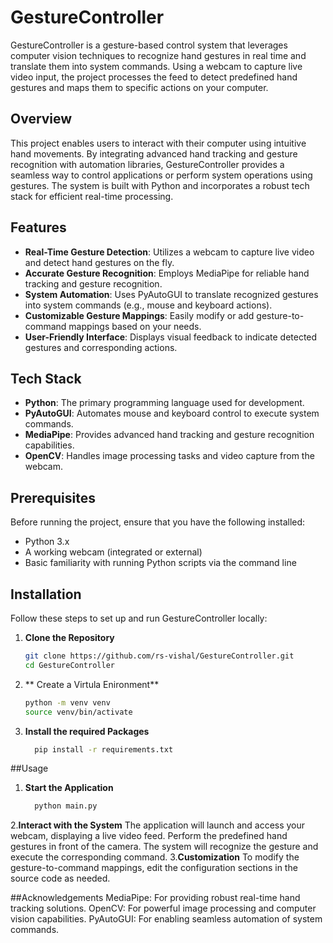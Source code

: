 # GestureController

GestureController is a gesture-based control system that leverages computer vision techniques to recognize hand gestures in real time and translate them into system commands. Using a webcam to capture live video input, the project processes the feed to detect predefined hand gestures and maps them to specific actions on your computer.

## Overview

This project enables users to interact with their computer using intuitive hand movements. By integrating advanced hand tracking and gesture recognition with automation libraries, GestureController provides a seamless way to control applications or perform system operations using gestures. The system is built with Python and incorporates a robust tech stack for efficient real-time processing.

## Features

- **Real-Time Gesture Detection**: Utilizes a webcam to capture live video and detect hand gestures on the fly.
- **Accurate Gesture Recognition**: Employs MediaPipe for reliable hand tracking and gesture recognition.
- **System Automation**: Uses PyAutoGUI to translate recognized gestures into system commands (e.g., mouse and keyboard actions).
- **Customizable Gesture Mappings**: Easily modify or add gesture-to-command mappings based on your needs.
- **User-Friendly Interface**: Displays visual feedback to indicate detected gestures and corresponding actions.

## Tech Stack

- **Python**: The primary programming language used for development.
- **PyAutoGUI**: Automates mouse and keyboard control to execute system commands.
- **MediaPipe**: Provides advanced hand tracking and gesture recognition capabilities.
- **OpenCV**: Handles image processing tasks and video capture from the webcam.

## Prerequisites

Before running the project, ensure that you have the following installed:

- Python 3.x
- A working webcam (integrated or external)
- Basic familiarity with running Python scripts via the command line

## Installation

Follow these steps to set up and run GestureController locally:

1. **Clone the Repository**
   ```bash
   git clone https://github.com/rs-vishal/GestureController.git
   cd GestureController
2. ** Create a Virtula Enironment**
   ```bash
   python -m venv venv
   source venv/bin/activate 
3. **Install the required Packages**
   ```bash
     pip install -r requirements.txt

##Usage
1. **Start the Application**
   ```bash
     python main.py
2.**Interact with the System**
  The application will launch and access your webcam, displaying a live video feed.
   Perform the predefined hand gestures in front of the camera.
   The system will recognize the gesture and execute the corresponding command.
3.**Customization**
  To modify the gesture-to-command mappings, edit the configuration sections in the source code as needed.

##Acknowledgements
 MediaPipe: For providing robust real-time hand tracking solutions.
 OpenCV: For powerful image processing and computer vision capabilities.
 PyAutoGUI: For enabling seamless automation of system commands.
  

   
